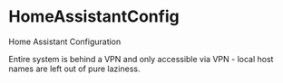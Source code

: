 # HomeAssistantConfig
Home Assistant Configuration

Entire system is behind a VPN and only accessible via VPN - local host names are left out of pure laziness.
